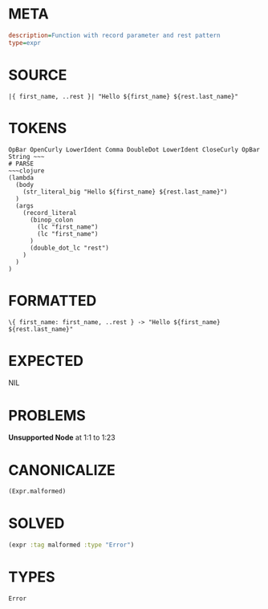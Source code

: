 # META
~~~ini
description=Function with record parameter and rest pattern
type=expr
~~~
# SOURCE
~~~roc
|{ first_name, ..rest }| "Hello ${first_name} ${rest.last_name}"
~~~
# TOKENS
~~~text
OpBar OpenCurly LowerIdent Comma DoubleDot LowerIdent CloseCurly OpBar String ~~~
# PARSE
~~~clojure
(lambda
  (body
    (str_literal_big "Hello ${first_name} ${rest.last_name}")
  )
  (args
    (record_literal
      (binop_colon
        (lc "first_name")
        (lc "first_name")
      )
      (double_dot_lc "rest")
    )
  )
)
~~~
# FORMATTED
~~~roc
\{ first_name: first_name, ..rest } -> "Hello ${first_name} ${rest.last_name}"
~~~
# EXPECTED
NIL
# PROBLEMS
**Unsupported Node**
at 1:1 to 1:23

# CANONICALIZE
~~~clojure
(Expr.malformed)
~~~
# SOLVED
~~~clojure
(expr :tag malformed :type "Error")
~~~
# TYPES
~~~roc
Error
~~~
